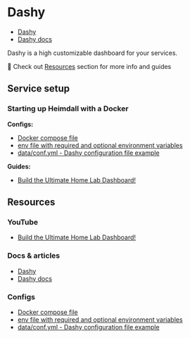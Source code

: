 # Dashy

- [Dashy](https://dashy.to/)
- [Dashy docs](https://dashy.to/docs)

Dashy is a high customizable dashboard for your services.

👀 Check out [Resources](#resources) section for more info and guides

## Service setup

### Starting up Heimdall with a Docker

**Configs:**

- [Docker compose file](./docker-compose.yml)
- [env file with required and optional environment variables](./.env)
- [data/conf.yml - Dashy configuration file example](./data/conf.yml)

**Guides:**

- [Build the Ultimate Home Lab Dashboard!](https://youtu.be/z6whWBBYQEY)

## Resources

### YouTube

- [Build the Ultimate Home Lab Dashboard!](https://youtu.be/z6whWBBYQEY)

### Docs & articles

- [Dashy](https://dashy.to/)
- [Dashy docs](https://dashy.to/docs)

### Configs

- [Docker compose file](./docker-compose.yml)
- [env file with required and optional environment variables](./.env)
- [data/conf.yml - Dashy configuration file example](./data/conf.yml)

